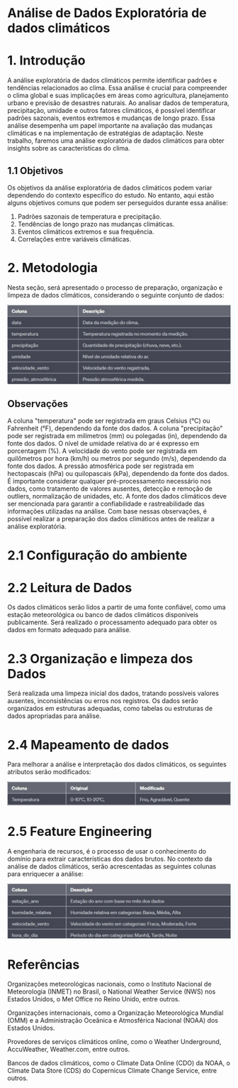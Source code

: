 # Análise de Dados Exploratória de dados climáticos

<h1>1. Introdução</h1>

<p>A análise exploratória de dados climáticos permite identificar padrões e tendências relacionados ao clima. Essa análise é crucial para compreender o clima global e suas implicações em áreas como agricultura, planejamento urbano e previsão de desastres naturais. Ao analisar dados de temperatura, precipitação, umidade e outros fatores climáticos, é possível identificar padrões sazonais, eventos extremos e mudanças de longo prazo. Essa análise desempenha um papel importante na avaliação das mudanças climáticas e na implementação de estratégias de adaptação. Neste trabalho, faremos uma análise exploratória de dados climáticos para obter insights sobre as características do clima.</p>

<h2>1.1 Objetivos</h2>

<p>
Os objetivos da análise exploratória de dados climáticos podem variar dependendo do contexto específico do estudo. No entanto, aqui estão alguns objetivos comuns que podem ser perseguidos durante essa análise:

1. Padrões sazonais de temperatura e precipitação.
2. Tendências de longo prazo nas mudanças climáticas.
3. Eventos climáticos extremos e sua frequência.
4. Correlações entre variáveis climáticas.
</p>

<h1>2. Metodologia </h1>

<p>
Nesta seção, será apresentado o processo de preparação, organização e limpeza 
de dados climáticos, considerando o seguinte conjunto de dados:
</p>
<img src="imagensUteis/metodologiaDadosClimaticos.png">

<h2>Observações</h2>

<p>A coluna "temperatura" pode ser registrada em graus Celsius (°C) ou Fahrenheit (°F), dependendo da fonte dos dados.
A coluna "precipitação" pode ser registrada em milímetros (mm) ou polegadas (in), dependendo da fonte dos dados.
O nível de umidade relativa do ar é expresso em porcentagem (%).
A velocidade do vento pode ser registrada em quilômetros por hora (km/h) ou metros por segundo (m/s), dependendo da fonte dos dados.
A pressão atmosférica pode ser registrada em hectopascais (hPa) ou quilopascais (kPa), dependendo da fonte dos dados.
É importante considerar qualquer pré-processamento necessário nos dados, como tratamento de valores ausentes, detecção e remoção de outliers, normalização de unidades, etc.
A fonte dos dados climáticos deve ser mencionada para garantir a confiabilidade e rastreabilidade das informações utilizadas na análise.
Com base nessas observações, é possível realizar a preparação dos dados climáticos antes de realizar a análise exploratória.</p>

<h1>2.1 Configuração do ambiente</h1>

<h1>2.2 Leitura de Dados</h1>
<p>Os dados climáticos serão lidos a partir de uma fonte confiável, como uma estação meteorológica ou banco de dados climáticos disponíveis publicamente. Será realizado o processamento adequado para obter os dados em formato adequado para análise.</p>

<h1>2.3 Organização e limpeza dos Dados</h1>
<p>Será realizada uma limpeza inicial dos dados, tratando possíveis valores ausentes, inconsistências ou erros nos registros. Os dados serão organizados em estruturas adequadas, como tabelas ou estruturas de dados apropriadas para análise.</p>

<h1>2.4 Mapeamento de dados</h1>
<p>Para melhorar a análise e interpretação dos dados climáticos, os seguintes atributos serão modificados:</p>
<img src="imagensUteis/MapeamentoDeDados.png">

<h1>2.5 Feature Engineering</h1>
<p>A engenharia de recursos, é o processo de usar o conhecimento do domínio para extrair características dos dados brutos. No contexto da análise de dados climáticos, serão acrescentadas as seguintes colunas para enriquecer a análise:</p>
<img src="imagensUteis/FeatureEngineering.png">

# Referências
<p>Organizações meteorológicas nacionais, como o Instituto Nacional de Meteorologia (INMET) no Brasil, o National Weather Service (NWS) nos Estados Unidos, o Met Office no Reino Unido, entre outros.

Organizações internacionais, como a Organização Meteorológica Mundial (OMM) e a Administração Oceânica e Atmosférica Nacional (NOAA) dos Estados Unidos.

Provedores de serviços climáticos online, como o Weather Underground, AccuWeather, Weather.com, entre outros.

Bancos de dados climáticos, como o Climate Data Online (CDO) da NOAA, o Climate Data Store (CDS) do Copernicus Climate Change Service, entre outros.</p>